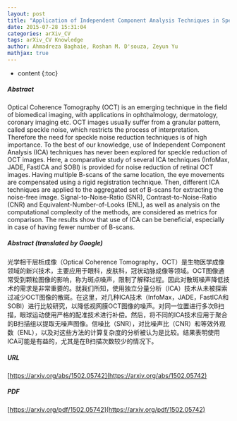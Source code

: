 ```yaml
---
layout: post
title: "Application of Independent Component Analysis Techniques in Speckle Noise Reduction of Retinal OCT Images"
date: 2015-07-28 15:31:04
categories: arXiv_CV
tags: arXiv_CV Knowledge
author: Ahmadreza Baghaie, Roshan M. D'souza, Zeyun Yu
mathjax: true
---
```


* content
{:toc}

##### Abstract
Optical Coherence Tomography (OCT) is an emerging technique in the field of biomedical imaging, with applications in ophthalmology, dermatology, coronary imaging etc. OCT images usually suffer from a granular pattern, called speckle noise, which restricts the process of interpretation. Therefore the need for speckle noise reduction techniques is of high importance. To the best of our knowledge, use of Independent Component Analysis (ICA) techniques has never been explored for speckle reduction of OCT images. Here, a comparative study of several ICA techniques (InfoMax, JADE, FastICA and SOBI) is provided for noise reduction of retinal OCT images. Having multiple B-scans of the same location, the eye movements are compensated using a rigid registration technique. Then, different ICA techniques are applied to the aggregated set of B-scans for extracting the noise-free image. Signal-to-Noise-Ratio (SNR), Contrast-to-Noise-Ratio (CNR) and Equivalent-Number-of-Looks (ENL), as well as analysis on the computational complexity of the methods, are considered as metrics for comparison. The results show that use of ICA can be beneficial, especially in case of having fewer number of B-scans.

##### Abstract (translated by Google)
光学相干层析成像（Optical Coherence Tomography，OCT）是生物医学成像领域的新兴技术，主要应用于眼科，皮肤科，冠状动脉成像等领域。OCT图像通常受到颗粒图像的影响，称为斑点噪声，限制了解释过程。因此对散斑噪声降低技术的需求是非常重要的。就我们所知，使用独立分量分析（ICA）技术从未被探索过减少OCT图像的散斑。在这里，对几种ICA技术（InfoMax，JADE，FastICA和SOBI）进行比较研究，以降低视网膜OCT图像的噪声。对同一位置进行多次B扫描，眼球运动使用严格的配准技术进行补偿。然后，将不同的ICA技术应用于聚合的B扫描组以提取无噪声图像。信噪比（SNR），对比噪声比（CNR）和等效外观数（ENL），以及对这些方法的计算复杂度的分析被认为是比较。结果表明使用ICA可能是有益的，尤其是在B扫描次数较少的情况下。

##### URL
[https://arxiv.org/abs/1502.05742](https://arxiv.org/abs/1502.05742)

##### PDF
[https://arxiv.org/pdf/1502.05742](https://arxiv.org/pdf/1502.05742)

